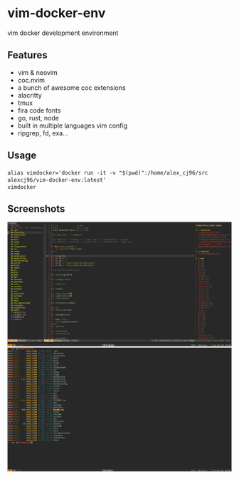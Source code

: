 # vim-docker-env
vim docker development environment

## Features

- vim & neovim
- coc.nvim
- a bunch of awesome coc extensions
- alacritty
- tmux
- fira code fonts
- go, rust, node
- built in multiple languages vim config
- ripgrep, fd, exa...

## Usage

```
alias vimdocker='docker run -it -v "$(pwd)":/home/alex_cj96/src alexcj96/vim-docker-env:latest'
vimdocker
```

## Screenshots

![vim](./images/vim.png)
![ls](./images/ls.png)
